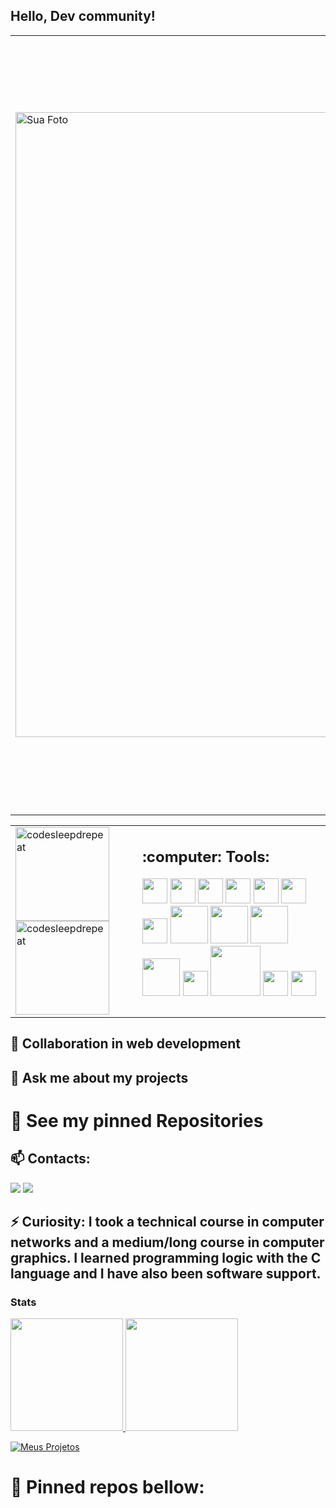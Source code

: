 ## Hello, Dev community!
<table>
  <tr>
    <td>
      <img src="https://github.com/dig-ie/dig-ie/assets/101150281/d996c005-ad71-49a9-9088-3411008614a0" alt="Sua Foto" style="width: 1000px; height: auto; margin-right: 20px;">
    </td>
    <td>
      🔭🏢 I'm from Recife/PE, i'm 22 years old and passionate about programming and technology. Each project and challenge reinforces my passion for this area.  At the moment
🔭🏢 I'm from Recife/PE, I'm 22 years old and I'm passionate about programming and technology. Each project and challenge reinforces my passion for this area.  I've worked in software support, and I'm currently a full stack junior developer. 🏫💬 I completed the higher education course in systems analysis and development and went to the technological "Onboard" residency at the Porto Digital park/technology hub. In this position, I participated in challenges, projects and mentoring that improved my skills, in addition to development, collaboration, teamwork, effective communication, time management and prioritization.
    </td>
  </tr>
</table>
<table>
  <tr>
    <td style="vertical-align: top;">
      <div>
        <img src="https://github.com/dig-ie/dig-ie/assets/101150281/324a02e8-28a9-4f93-b748-352235fa4dcb" alt="codesleepdrepeat" width="150" height="auto">
        <img src="https://media1.tenor.com/m/FdkbSvSxI9MAAAAd/chilled-lamb-mienar.gif" alt="codesleepdrepeat" width="150" height="auto">
      </div>
    </td>
    <td style="vertical-align: top;">
      <div>
        <h2>:computer: Tools:</h2>
        <img loading="lazy" src="https://cdn.jsdelivr.net/gh/devicons/devicon@latest/icons/nextjs/nextjs-original.svg" width="40" height="40"/>
        <img loading="lazy" src="https://cdn.jsdelivr.net/gh/devicons/devicon@latest/icons/react/react-original-wordmark.svg" width="40" height="40"/>
        <img loading="lazy" src="https://cdn.jsdelivr.net/gh/devicons/devicon@latest/icons/reactrouter/reactrouter-original-wordmark.svg" width="40" height="40"/>
        <img loading="lazy" src="https://cdn.jsdelivr.net/gh/devicons/devicon@latest/icons/typescript/typescript-original.svg" width="40" height="40"/>
        <img loading="lazy" src="https://cdn.jsdelivr.net/gh/devicons/devicon@latest/icons/javascript/javascript-original.svg" width="40" height="40"/>
        <img loading="lazy" src="https://cdn.jsdelivr.net/gh/devicons/devicon@latest/icons/html5/html5-plain-wordmark.svg" width="40" height="40"/>
        <img loading="lazy" src="https://cdn.jsdelivr.net/gh/devicons/devicon@latest/icons/css3/css3-original-wordmark.svg" width="40" height="40"/>
        <img loading="lazy" src="https://cdn.jsdelivr.net/gh/devicons/devicon@latest/icons/nodejs/nodejs-plain-wordmark.svg" width="60" height="60"/>
        <img loading="lazy" src="https://cdn.jsdelivr.net/gh/devicons/devicon@latest/icons/express/express-original-wordmark.svg" width="60" height="60"/>
        <img loading="lazy" src="https://cdn.jsdelivr.net/gh/devicons/devicon@latest/icons/git/git-plain-wordmark.svg" width="60" height="60"/>
        <img loading="lazy" src="https://cdn.jsdelivr.net/gh/devicons/devicon@latest/icons/mongoose/mongoose-original-wordmark.svg" width="60" height="60"/>
        <img loading="lazy" src="https://cdn.jsdelivr.net/gh/devicons/devicon@latest/icons/mongodb/mongodb-original-wordmark.svg" width="40" height="40"/>
        <img loading="lazy" src="https://cdn.jsdelivr.net/gh/devicons/devicon@latest/icons/supabase/supabase-original-wordmark.svg" width="80" height="80"/>
        <img loading="lazy" src="https://cdn.jsdelivr.net/gh/devicons/devicon@latest/icons/mysql/mysql-original-wordmark.svg" width="40" height="40"/>
        <img loading="lazy" src="https://cdn.jsdelivr.net/gh/devicons/devicon@latest/icons/java/java-original.svg" width="40" height="40"/>
      </div>
    </td>
  </tr>
</table>

## 👯 Collaboration in web development
## 💬 Ask me about my projects
# 🔎 See my pinned Repositories

## 📫 Contacts:
<div>
<a href = "mailto:debarrosdiego415@gmail.com"><img loading="lazy" src="https://img.shields.io/badge/Gmail-D14836?style=for-the-badge&logo=gmail&logoColor=white" target="_blank"></a>
<a href="https://www.linkedin.com/in/di%C3%AAgo-de-barros-760541257/" target="_blank"><img loading="lazy" src="https://img.shields.io/badge/-LinkedIn-%230077B5?style=for-the-badge&logo=linkedin&logoColor=white" target="_blank"></a>   
</div>

## ⚡ Curiosity: I took a technical course in computer networks and a medium/long course in computer graphics. I learned programming logic with the C language and I have also been software support.

### Stats
<div>
<a href="https://github.com/dig-ie">
<img loading="lazy" height="180em" src="https://github-readme-stats.vercel.app/api/top-langs/?username=dig-ie&layout=compact&langs_count=7&theme=dracula"/>
<img loading="lazy" height="180em" src="https://github-readme-stats.vercel.app/api?username=dig-ie&show_icons=true&theme=dracula&include_all_commits=true&count_private=true"/>
</div>

[![Meus Projetos](https://img.shields.io/badge/All_repositories-red?style=for-the-badge&logo=github&logoColor=white&labelWidth=150)](https://github.com/dig-ie?tab=repositories)


# 🔎 Pinned repos bellow: 

